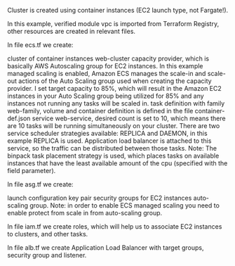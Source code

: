 Cluster is created using container instances (EC2 launch type, not Fargate!).

In this example, verified module vpc is imported from Terraform Registry, other resources are created in relevant files.

In file ecs.tf we create:

cluster of container instances web-cluster
capacity provider, which is basically AWS Autoscaling group for EC2 instances. In this example managed scaling is enabled, Amazon ECS manages the scale-in and scale-out actions of the Auto Scaling group used when creating the capacity provider. I set target capacity to 85%, which will result in the Amazon EC2 instances in your Auto Scaling group being utilized for 85% and any instances not running any tasks will be scaled in.
task definition with family web-family, volume and container definition is defined in the file container-def.json
service web-service, desired count is set to 10, which means there are 10 tasks will be running simultaneously on your cluster. There are two service scheduler strategies available: REPLICA and DAEMON, in this example REPLICA is used. Application load balancer is attached to this service, so the traffic can be distributed between those tasks. Note: The binpack task placement strategy is used, which places tasks on available instances that have the least available amount of the cpu (specified with the field parameter).

In file asg.tf we create:

launch configuration
key pair
security groups for EC2 instances
auto-scaling group.
Note: in order to enable ECS managed scaling you need to enable protect from scale in from auto-scaling group.

In file iam.tf we create roles, which will help us to associate EC2 instances to clusters, and other tasks.

In file alb.tf we create Application Load Balancer with target groups, security group and listener.
